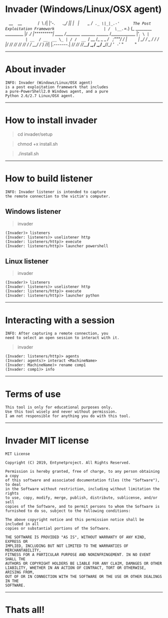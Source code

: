 # Invader (Windows/Linux/OSX agent)


                                                                __    __
                                                               /  \ /| |'-.
                                                              .\__/ || |   |
                                                           _ /  `._ \|_|_.-'
     The Post Exploitation Framework                      | /  \__.`=._) (_
     ________                    _________                |/ ._/  |"""""""""|
     ____  _/_________   _______ ______  /____________    |'.  `\ |         |
      __  / __  __ \_ | / /  __ `/  __  /_  _ \_  ___/    ;"""/ / |         |
     __/ /  _  / / /_ |/ // /_/ // /_/ / /  __/  /         ) /_/| |.-------.|
     /___/  /_/ /_/_____/ \__,_/ \__,_/  \___//_/         '  `-`' "         "

***

# About invader

    INFO: Invader (Windows/Linux/OSX agent)
    is a post exploitation framework that includes 
    a pure-PowerShell2.0 Windows agent, and a pure 
    Python 2.6/2.7 Linux/OSX agent.
    
***

# How to install invader

> cd invader/setup

> chmod +x install.sh

> ./install.sh

***

# How to build listener

    INFO: Invader listener is intended to capture 
    the remote connection to the victim's computer.

## Windows listener

> invader

    (Invader)> listeners
    (Invader: listeners)> uselistener http
    (Invader: listeners/http)> execute
    (Invader: listeners/http)> launcher powershell
    
## Linux listener

> invader

    (Invader)> listeners
    (Invader: listeners)> uselistener http
    (Invader: listeners/http)> execute
    (Invader: listeners/http)> launcher python
    
***

# Interacting with a session

    INFO: After capturing a remote connection, you 
    need to select an open session to interact with it.

> invader 

    (Invader: listeners/http)> agents
    (Invader: agents)> interact <MachineName>
    (Invader: MachineName)> rename comp1
    (Invader: comp1)> info

***

# Terms of use

    This tool is only for educational purposes only.
    Use this tool wisely and never without permission.
    I am not responsible for anything you do with this tool.

***

# Invader MIT license

    MIT License

    Copyright (C) 2019, Entynetproject. All Rights Reserved.

    Permission is hereby granted, free of charge, to any person obtaining a copy
    of this software and associated documentation files (the "Software"), to deal
    in the Software without restriction, including without limitation the rights
    to use, copy, modify, merge, publish, distribute, sublicense, and/or sell
    copies of the Software, and to permit persons to whom the Software is
    furnished to do so, subject to the following conditions:

    The above copyright notice and this permission notice shall be included in all
    copies or substantial portions of the Software.

    THE SOFTWARE IS PROVIDED "AS IS", WITHOUT WARRANTY OF ANY KIND, EXPRESS OR
    IMPLIED, INCLUDING BUT NOT LIMITED TO THE WARRANTIES OF MERCHANTABILITY,
    FITNESS FOR A PARTICULAR PURPOSE AND NONINFRINGEMENT. IN NO EVENT SHALL THE
    AUTHORS OR COPYRIGHT HOLDERS BE LIABLE FOR ANY CLAIM, DAMAGES OR OTHER
    LIABILITY, WHETHER IN AN ACTION OF CONTRACT, TORT OR OTHERWISE, ARISING FROM,
    OUT OF OR IN CONNECTION WITH THE SOFTWARE OR THE USE OR OTHER DEALINGS IN THE
    SOFTWARE.
    
***

# Thats all!

    

